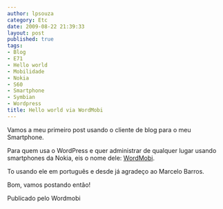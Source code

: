 ```yaml
---
author: lpsouza
category: Etc
date: 2009-08-22 21:39:33
layout: post
published: true
tags:
- Blog
- E71
- Hello world
- Mobilidade
- Nokia
- S60
- Smartphone
- Symbian
- Wordpress
title: Hello world via WordMobi
---
```


Vamos a meu primeiro post usando o cliente de blog para o meu Smartphone.

Para quem usa o WordPress e quer administrar de qualquer lugar usando smartphones da Nokia, eis o nome dele: [WordMobi](http://code.google.com/p/wordmobi/).

To usando ele em português e desde já agradeço ao Marcelo Barros.

Bom, vamos postando então!

Publicado pelo Wordmobi